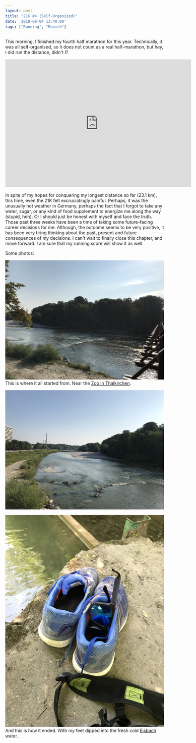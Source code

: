 ```yaml
---
layout: post
title: "21K #4 (Self-Organized)"
date: '2018-08-04 13:40:00'
tags: ["Running", "Munich"]
---
```


This morning, I finished my fourth half marathon for this year. Technically, it was all self-organised, so it does not count as a real half-marathon, but hey, I did run the distance, didn't I?

<iframe height='405' width='590' frameborder='0' allowtransparency='true' scrolling='no' src='https://www.strava.com/activities/1748529368/embed/def47211ac71f22db60e45f21bf2e14e963029e6'></iframe>

In spite of my hopes for conquering my longest distance so far (23.1 km), this time, even the 21K felt excruciatingly painful. Perhaps, it was the unusually hot weather in Germany, perhaps the fact that I forgot to take any water, sugar, or any kind of food supplement to energize me along the way (stupid, heh). Or I should just be honest with myself and face the truth. Those past three weeks have been a time of taking some future-facing career decisions for me. Although, the outcome seems to be very positive, it has been very tiring thinking about the past, present and future consequences of my decisions. I can't wait to finally close this chapter, and move forward. I am sure that my running score will show it as well.

Some photos:

![](/assets/img/2018/august/21kno4-1.jpg)
This is where it all started from. Near the [Zoo in Thalkirchen](https://en.wikipedia.org/wiki/Hellabrunn_Zoo).

![](/assets/img/2018/august/21kno4-2.jpg)

![](/assets/img/2018/august/21kno4-3.jpg)
And this is how it ended. With my feet dipped into the fresh cold [Eisbach](https://en.wikipedia.org/wiki/Eisbach_(Isar)) water.

